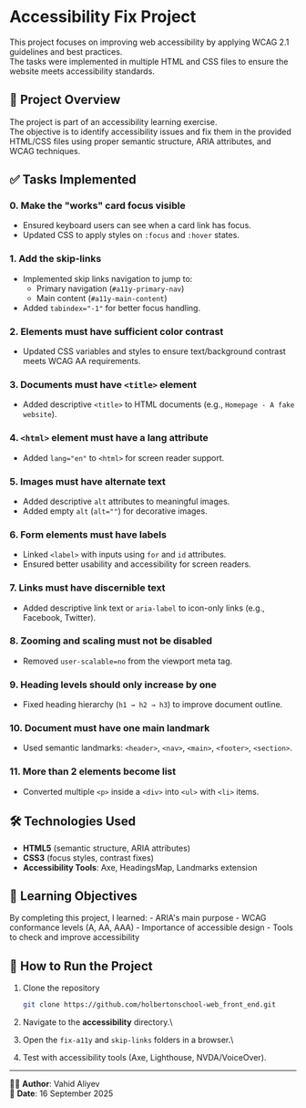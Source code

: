 # Accessibility Fix Project

This project focuses on improving web accessibility by applying WCAG 2.1
guidelines and best practices.\
The tasks were implemented in multiple HTML and CSS files to ensure the
website meets accessibility standards.

## 📌 Project Overview

The project is part of an accessibility learning exercise.\
The objective is to identify accessibility issues and fix them in the
provided HTML/CSS files using proper semantic structure, ARIA
attributes, and WCAG techniques.

## ✅ Tasks Implemented

### 0. Make the "works" card focus visible

-   Ensured keyboard users can see when a card link has focus.
-   Updated CSS to apply styles on `:focus` and `:hover` states.

### 1. Add the skip-links

-   Implemented skip links navigation to jump to:
    -   Primary navigation (`#a11y-primary-nav`)
    -   Main content (`#a11y-main-content`)
-   Added `tabindex="-1"` for better focus handling.

### 2. Elements must have sufficient color contrast

-   Updated CSS variables and styles to ensure text/background contrast
    meets WCAG AA requirements.

### 3. Documents must have `<title>` element

-   Added descriptive `<title>` to HTML documents (e.g.,
    `Homepage - A fake website`).

### 4. `<html>` element must have a lang attribute

-   Added `lang="en"` to `<html>` for screen reader support.

### 5. Images must have alternate text

-   Added descriptive `alt` attributes to meaningful images.
-   Added empty `alt` (`alt=""`) for decorative images.

### 6. Form elements must have labels

-   Linked `<label>` with inputs using `for` and `id` attributes.
-   Ensured better usability and accessibility for screen readers.

### 7. Links must have discernible text

-   Added descriptive link text or `aria-label` to icon-only links
    (e.g., Facebook, Twitter).

### 8. Zooming and scaling must not be disabled

-   Removed `user-scalable=no` from the viewport meta tag.

### 9. Heading levels should only increase by one

-   Fixed heading hierarchy (`h1 → h2 → h3`) to improve document
    outline.

### 10. Document must have one main landmark

-   Used semantic landmarks: `<header>`, `<nav>`, `<main>`, `<footer>`,
    `<section>`.

### 11. More than 2 elements become list

-   Converted multiple `<p>` inside a `<div>` into `<ul>` with `<li>`
    items.

## 🛠️ Technologies Used

-   **HTML5** (semantic structure, ARIA attributes)
-   **CSS3** (focus styles, contrast fixes)
-   **Accessibility Tools**: Axe, HeadingsMap, Landmarks extension

## 🎯 Learning Objectives

By completing this project, I learned: - ARIA's main purpose - WCAG
conformance levels (A, AA, AAA) - Importance of accessible design -
Tools to check and improve accessibility

## 🚀 How to Run the Project

1.  Clone the repository

    ``` bash
    git clone https://github.com/holbertonschool-web_front_end.git
    ```

2.  Navigate to the **accessibility** directory.\

3.  Open the `fix-a11y` and `skip-links` folders in a browser.\

4.  Test with accessibility tools (Axe, Lighthouse, NVDA/VoiceOver).

------------------------------------------------------------------------

👨‍💻 **Author**: Vahid Aliyev\
📅 **Date**: 16 September 2025

